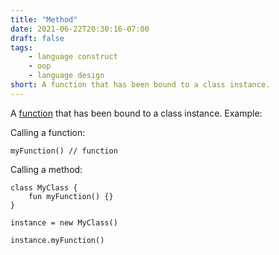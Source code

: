 ```yaml
---
title: "Method"
date: 2021-06-22T20:30:16-07:00
draft: false
tags:
    - language construct
    - oop
    - language design
short: A function that has been bound to a class instance.
---
```


A [function](/glossary/function) that has been bound to a class instance. Example:

Calling a function:

```
myFunction() // function
```

Calling a method:

```
class MyClass {
    fun myFunction() {}
}

instance = new MyClass()

instance.myFunction()
```

